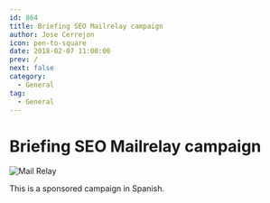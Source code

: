 ```yaml
---
id: 864
title: Briefing SEO Mailrelay campaign
author: Jose Cerrejon
icon: pen-to-square
date: 2018-02-07 11:00:00
prev: /
next: false
category:
  - General
tag:
  - General
---
```


# Briefing SEO Mailrelay campaign

![Mail Relay](/images/2014/12/MailRelay.png)

This is a sponsored campaign in Spanish.


